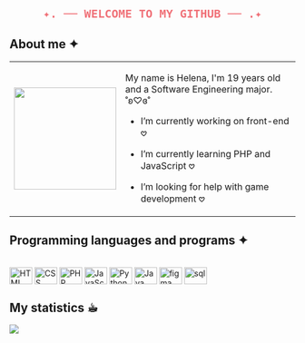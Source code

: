 <h3 align="center">
  <code style="font-size: 20px; color:#f07178;">✦. ── WELCOME TO MY GITHUB ── .✦</code>
</h3>

## About me ✦

<table>
  <tr>
    <td width="180px">
      <img src="https://media.tenor.com/8QTiEfTe1RoAAAAj/niko-oneshot.gif" width="180px" />
    </td>
    <td>

My name is Helena, I'm 19 years old and a Software Engineering major. ˚ʚ♡ɞ˚

- I’m currently working on front-end 𖹭  
- I’m currently learning PHP and JavaScript 𖹭  
- I’m looking for help with game development 𖹭

    </td>
  </tr>
</table>

## Programming languages and programs ✦
<div style="display: inline_block"><br>
  <img align="center" alt="HTML" height="30" width="40" src="https://cdn.jsdelivr.net/gh/devicons/devicon@latest/icons/html5/html5-original.svg">
  <img align="center" alt="CSS" height="30" width="40" src="https://cdn.jsdelivr.net/gh/devicons/devicon@latest/icons/css3/css3-original.svg">
  <img align="center" alt="PHP" height="30" width="40" src="https://devicon-website.vercel.app/api/php/plain.svg?color=%237A60B5">
  <img align="center" alt="JavaScript" height="30" width="40" src="https://cdn.jsdelivr.net/gh/devicons/devicon@latest/icons/javascript/javascript-original.svg">
  <img align="center" alt="Python" height="30" width="40" src="https://cdn.jsdelivr.net/gh/devicons/devicon@latest/icons/python/python-original.svg">
  <img align="center" alt="Java" height="30" width="40" src="https://devicon-website.vercel.app/api/java/plain-wordmark.svg?color=%23EB2D85"">
  <img align="center" alt="figma" height="30" width="40" src="https://devicon-website.vercel.app/api/figma/original.svg"></img>
  <img align="center" alt="sql" height="30" width="40" src="https://devicon-website.vercel.app/api/mysql/original.svg"></img>
</div>

## My statistics ☕︎

<img src="https://github-readme-activity-graph.vercel.app/graph?username=bluinha&theme=dracula" />




